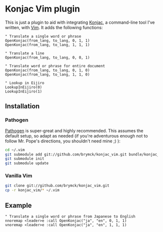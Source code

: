 Konjac Vim plugin
=================

This is just a plugin to aid with integrating
[Konjac](https://github.com/brymck/konjac), a command-line tool I've written,
with [Vim](http://www.vim.org/). It adds the following functions:

```viml
" Translate a single word or phrase
OpenKonjac(from_lang, to_lang, 0, 1, 1)
OpenKonjac(from_lang, to_lang, 1, 1, 1)

" Translate a line
OpenKonjac(from_lang, to_lang, 0, 0, 1)

" Translate word or phrase for entire document
OpenKonjac(from_lang, to_lang, 0, 1, 0)
OpenKonjac(from_lang, to_lang, 1, 1, 0)

" Lookup in Eijiro
LookupInEijiro(0)
LookupInEijiro(1)
```

Installation
------------

### Pathogen

[Pathogen](http://www.vim.org/scripts/script.php?script_id=2332) is super-great
and highly recommended. This assumes the default setup, so adapt as needed (if
you're adventurous enough not to follow Mr. Pope's directions, you shouldn't
need mine ;) ):

```bash
cd ~/.vim
git submodule add git://github.com/brymck/konjac_vim.git bundle/konjac_vim
git submodule init
git submodule update
```

### Vanilla Vim

```bash
git clone git://github.com/brymck/konjac_vim.git
cp -r konjac_vim/* ~/.vim
```

Example
-------

```viml
" Translate a single word or phrase from Japanese to English
nnoremap <leader>e :call OpenKonjac("ja", "en", 0, 1, 1)
vnoremap <leader>e :call OpenKonjac("ja", "en", 1, 1, 1)
```
